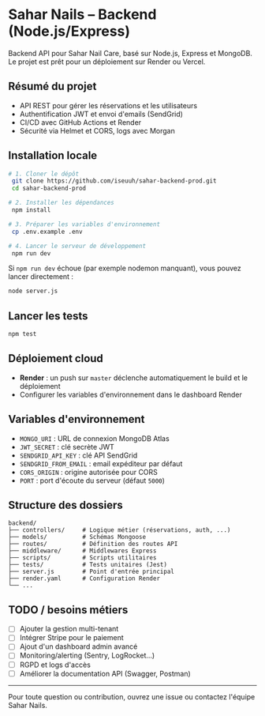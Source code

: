 # Sahar Nails – Backend (Node.js/Express)

Backend API pour Sahar Nail Care, basé sur Node.js, Express et MongoDB. Le projet est prêt pour un déploiement sur Render ou Vercel.

## Résumé du projet
- API REST pour gérer les réservations et les utilisateurs
- Authentification JWT et envoi d'emails (SendGrid)
- CI/CD avec GitHub Actions et Render
- Sécurité via Helmet et CORS, logs avec Morgan

## Installation locale
```bash
# 1. Cloner le dépôt
 git clone https://github.com/iseuuh/sahar-backend-prod.git
 cd sahar-backend-prod

# 2. Installer les dépendances
 npm install

# 3. Préparer les variables d'environnement
 cp .env.example .env

# 4. Lancer le serveur de développement
 npm run dev
```
Si `npm run dev` échoue (par exemple nodemon manquant), vous pouvez lancer directement :
```bash
node server.js
```

## Lancer les tests
```bash
npm test
```

## Déploiement cloud
- **Render** : un push sur `master` déclenche automatiquement le build et le déploiement
- Configurer les variables d'environnement dans le dashboard Render

## Variables d'environnement
- `MONGO_URI` : URL de connexion MongoDB Atlas
- `JWT_SECRET` : clé secrète JWT
- `SENDGRID_API_KEY` : clé API SendGrid
- `SENDGRID_FROM_EMAIL` : email expéditeur par défaut
- `CORS_ORIGIN` : origine autorisée pour CORS
- `PORT` : port d'écoute du serveur (défaut `5000`)

## Structure des dossiers
```
backend/
├── controllers/     # Logique métier (réservations, auth, ...)
├── models/          # Schémas Mongoose
├── routes/          # Définition des routes API
├── middleware/      # Middlewares Express
├── scripts/         # Scripts utilitaires
├── tests/           # Tests unitaires (Jest)
├── server.js        # Point d'entrée principal
├── render.yaml      # Configuration Render
└── ...
```

## TODO / besoins métiers
- [ ] Ajouter la gestion multi-tenant
- [ ] Intégrer Stripe pour le paiement
- [ ] Ajout d'un dashboard admin avancé
- [ ] Monitoring/alerting (Sentry, LogRocket...)
- [ ] RGPD et logs d'accès
- [ ] Améliorer la documentation API (Swagger, Postman)

---

Pour toute question ou contribution, ouvrez une issue ou contactez l'équipe Sahar Nails.
